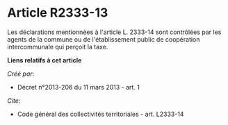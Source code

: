 # Article R2333-13

Les déclarations mentionnées à l'article L. 2333-14 sont contrôlées par les agents de la commune ou de l'établissement public
de coopération intercommunale qui perçoit la taxe.

**Liens relatifs à cet article**

_Créé par_:

  - Décret n°2013-206 du 11 mars 2013 - art. 1

_Cite_:

  - Code général des collectivités territoriales - art. L2333-14
